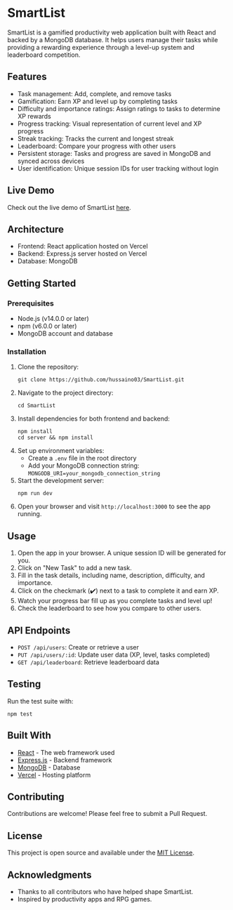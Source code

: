 # SmartList

SmartList is a gamified productivity web application built with React and backed by a MongoDB database. It helps users manage their tasks while providing a rewarding experience through a level-up system and leaderboard competition.

## Features

- Task management: Add, complete, and remove tasks
- Gamification: Earn XP and level up by completing tasks
- Difficulty and importance ratings: Assign ratings to tasks to determine XP rewards
- Progress tracking: Visual representation of current level and XP progress
- Streak tracking: Tracks the current and longest streak 
- Leaderboard: Compare your progress with other users
- Persistent storage: Tasks and progress are saved in MongoDB and synced across devices
- User identification: Unique session IDs for user tracking without login

## Live Demo

Check out the live demo of SmartList [here](https://smart-listapp.vercel.app/).

## Architecture

- Frontend: React application hosted on Vercel
- Backend: Express.js server hosted on Vercel
- Database: MongoDB

## Getting Started

### Prerequisites

- Node.js (v14.0.0 or later)
- npm (v6.0.0 or later)
- MongoDB account and database

### Installation

1. Clone the repository:
   ```
   git clone https://github.com/hussaino03/SmartList.git
   ```
2. Navigate to the project directory:
   ```
   cd SmartList
   ```
3. Install dependencies for both frontend and backend:
   ```
   npm install
   cd server && npm install
   ```
4. Set up environment variables:
   - Create a `.env` file in the root directory
   - Add your MongoDB connection string: `MONGODB_URI=your_mongodb_connection_string`
5. Start the development server:
   ```
   npm run dev
   ```
6. Open your browser and visit `http://localhost:3000` to see the app running.

## Usage

1. Open the app in your browser. A unique session ID will be generated for you.
2. Click on "New Task" to add a new task.
3. Fill in the task details, including name, description, difficulty, and importance.
4. Click on the checkmark (✔️) next to a task to complete it and earn XP.
5. Watch your progress bar fill up as you complete tasks and level up!
6. Check the leaderboard to see how you compare to other users.

## API Endpoints

- `POST /api/users`: Create or retrieve a user
- `PUT /api/users/:id`: Update user data (XP, level, tasks completed)
- `GET /api/leaderboard`: Retrieve leaderboard data

## Testing

Run the test suite with:
```
npm test
```

## Built With

- [React](https://reactjs.org/) - The web framework used
- [Express.js](https://expressjs.com/) - Backend framework
- [MongoDB](https://www.mongodb.com/) - Database
- [Vercel](https://vercel.com/) - Hosting platform

## Contributing

Contributions are welcome! Please feel free to submit a Pull Request.

## License

This project is open source and available under the [MIT License](LICENSE).

## Acknowledgments

- Thanks to all contributors who have helped shape SmartList.
- Inspired by productivity apps and RPG games.
